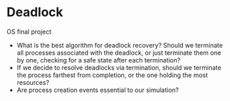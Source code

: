 # Deadlock
OS final project

- What is the best algorithm for deadlock recovery? Should we terminate all processes associated with the deadlock, or just terminate them one by one, checking for a safe state after each termination?
- If we decide to resolve deadlocks via termination, should we terminate the process farthest from completion, or the one holding the most resources?
- Are process creation events essential to our simulation?

